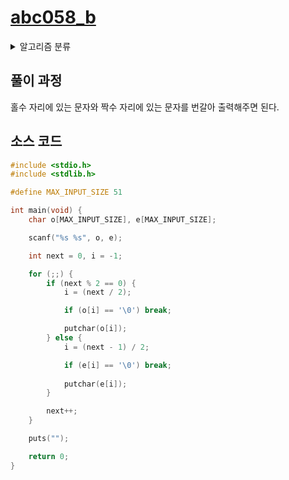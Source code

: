 # [abc058_b](https://atcoder.jp/contests/abc058/tasks/abc058_b)

<details>
  <summary>알고리즘 분류</summary>
  
  *string*
</details>

## 풀이 과정

홀수 자리에 있는 문자와 짝수 자리에 있는 문자를 번갈아 출력해주면 된다.

## 소스 코드

```c
#include <stdio.h>
#include <stdlib.h>

#define MAX_INPUT_SIZE 51

int main(void) {
    char o[MAX_INPUT_SIZE], e[MAX_INPUT_SIZE];

    scanf("%s %s", o, e);

    int next = 0, i = -1;

    for (;;) {
        if (next % 2 == 0) {
            i = (next / 2);

            if (o[i] == '\0') break;

            putchar(o[i]);
        } else {
            i = (next - 1) / 2;

            if (e[i] == '\0') break;
            
            putchar(e[i]);
        }

        next++;
    }

    puts("");

    return 0;
}
```